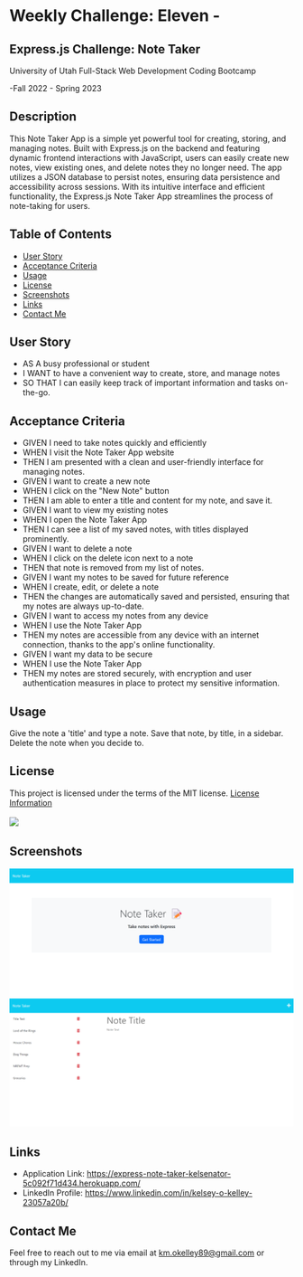 # Weekly Challenge: Eleven -

## Express.js Challenge: Note Taker

  University of Utah
  Full-Stack Web Development Coding Bootcamp

  -Fall 2022 - Spring 2023

## Description

  This Note Taker App is a simple yet powerful tool for creating, storing, and managing notes. Built with Express.js on the backend and featuring dynamic frontend interactions with JavaScript, users can easily create new notes, view existing ones, and delete notes they no longer need. The app utilizes a JSON database to persist notes, ensuring data persistence and accessibility across sessions. With its intuitive interface and efficient functionality, the Express.js Note Taker App streamlines the process of note-taking for users.

## Table of Contents

  - [User Story](#user-story)
  - [Acceptance Criteria](#acceptance-criteria)
  - [Usage](#usage)
  - [License](#license)
  - [Screenshots](#screenshots)
  - [Links](#links)
  - [Contact Me](#contact-me)

## User Story

  * AS A busy professional or student
  * I WANT to have a convenient way to create, store, and manage notes
  * SO THAT I can easily keep track of important information and tasks on-the-go.

## Acceptance Criteria

  * GIVEN I need to take notes quickly and efficiently
  * WHEN I visit the Note Taker App website
  * THEN I am presented with a clean and user-friendly interface for managing notes.
  * GIVEN I want to create a new note
  * WHEN I click on the "New Note" button
  * THEN I am able to enter a title and content for my note, and save it.
  * GIVEN I want to view my existing notes
  * WHEN I open the Note Taker App
  * THEN I can see a list of my saved notes, with titles displayed prominently.
  * GIVEN I want to delete a note
  * WHEN I click on the delete icon next to a note
  * THEN that note is removed from my list of notes.
  * GIVEN I want my notes to be saved for future reference
  * WHEN I create, edit, or delete a note
  * THEN the changes are automatically saved and persisted, ensuring that my notes are always up-to-date.
  * GIVEN I want to access my notes from any device
  * WHEN I use the Note Taker App
  * THEN my notes are accessible from any device with an internet connection, thanks to the app's online functionality.
  * GIVEN I want my data to be secure
  * WHEN I use the Note Taker App
  * THEN my notes are stored securely, with encryption and user authentication measures in place to protect my sensitive information.

## Usage

  Give the note a 'title' and type a note. 
  Save that note, by title, in a sidebar.
  Delete the note when you decide to. 

## License

  This project is licensed under the terms of the MIT license.
  [License Information](https://choosealicense.com/licenses/mit)
  <br/>
  <br/>
  <a href="https://choosealicense.com/licenses/mit">
  <img src="https://img.shields.io/badge/License-MIT-blue" />
  </a>

## Screenshots

![alt_text](./public/assets/images/Screenshot(119).png)
![alt_text](./public/assets/images/Screenshot(120).png)

## Links

  * Application Link: https://express-note-taker-kelsenator-5c092f71d434.herokuapp.com/
  * LinkedIn Profile: https://www.linkedin.com/in/kelsey-o-kelley-23057a20b/

## Contact Me

  Feel free to reach out to me via email at km.okelley89@gmail.com or through my LinkedIn.